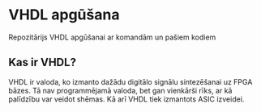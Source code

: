 # VHDL apgūšana
Repozitārijs VHDL apgūšanai ar komandām un pašiem kodiem

## Kas ir VHDL?

VHDL ir valoda, ko izmanto dažādu digitālo signālu sintezēšanai uz FPGA bāzes. Tā nav programmējamā valoda, bet gan vienkārši rīks, ar kā palīdzību var veidot shēmas. Kā arī VHDL tiek izmantots ASIC izveidei.
